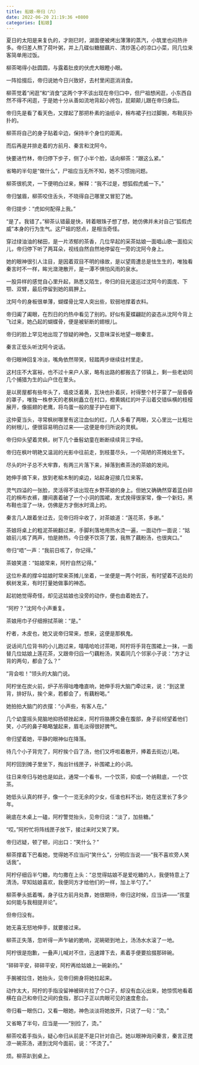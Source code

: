 ```yaml
---
title: 船娘-帝归（六）
date: 2022-06-20 21:19:36 +0800
categories: [船娘]
---
```


夏日的太阳是来复仇的，才刚巳时，湖面便被烤出薄薄的蒸汽，小筑里也闷热许多。帝归差人熬了荷叶粥，并上几碟似糖醋藕片、清炒莲心的凉口小菜，同几位来客简单用过饭。

柳茶喝得小肚圆圆，与露着肚皮的伏虎大眼瞪小眼。

一阵拾掇后，帝归说她今日兴致好，去村里闲逛消消食。

柳茶觉着“闲逛”和“消食”这两个字不该出现在帝归口中，但尸祖想闲逛，小东西自然不得不闲逛，于是她十分从善如流地背起小挎包，屁颠颠儿跟在帝归身后。

帝归先是看了看天色，又撑起了那把朴素的油纸伞，棉布裙子扫过脚腕，布鞋灰扑扑的。

柳茶将自己的身子贴着伞边，保持半个身位的距离。

而后再是并排走着的方前月、秦言和沈阿今。

快要进竹林，帝归停下步子，侧了小半个脸，话向柳茶：“跟这么紧。”

省略的半句是“做什么”，尸祖应当无所不知，她不习惯抛问题。

柳茶很机灵，一下便明白过来，解释：“我不过是，想狐假虎威一下。”

帝归皱眉，柳茶咬住舌头，不晓得自己哪里又冒犯了她。

帝归提步：“虎如何配得上我。”

“是了。我错了。”柳茶认错最是快，转着眼珠子想了想，她仿佛并未对自己“狐假虎威”本身的行为生气。这尸祖的怒点，是相当奇怪。

穿过绿油油的梯田，是一片浓郁的茶香，几位早起的采茶姑娘一面唱山歌一面掐尖儿，帝归停下听了两耳朵，视线自然自然地停留在一旁的沈阿今身上。

她的眼神很引人注目，是因着双目不明的缘故，是以望周遭总是怯生生的，唯独看秦言时不一样，眸光潋滟散开，是一潭不惧怕风雨的泉水。

一股异样的感觉自心里升起，熟悉又陌生，帝归的目光逡巡过沈阿今的面庞、下颚、双臂，最后停留到她的肩胛上。

沈阿今的身板很单薄，蝴蝶骨比常人突出些，软弱地撑着衣料。

帝归阖了阖眼，在烈日的灼热中看见了别的。好似有夏蝶翩跹的姿态从沈阿今背上飞过来，她凸起的蝴蝶骨，便是被斩断的翅根儿。

帝归的脸上罕见地出现了惊疑的神色，又意味深长地望一眼秦言。

秦言正低头听沈阿今说话。

帝归眼神回复冷淡，嘴角依然带笑，轻踏两步继续往村里走。

这村庄不大富裕，也不过十来户人家，略有出路的都搬去了邻镇上，剩一些老幼同几个捕猎为生的山户住在里头。

是以房屋都有些年头了，墙皮泛着黄，瓦块也扑着灰，衬得整个村子蒙了一层昏昏的罩子，唯独一株参天的老枫树矗立在村口，橙黄嫣红的叶子沿着交错纵横的枝桠展开，像振翅的老鹰，将鸟蛋一般的屋子护在翅下。

这仲夏当头，寻常枫树哪里有这泣血似的红，几人多看了两眼，又心里比一比粗壮的树根儿，便很容易明白过来——这便是帝归所说的灵枫。

帝归仰头望着灵枫，树下几个垂髫幼童在断断续续背三字经。

帝归在枫叶明艳又温润的光影中往前走，到枝蔓尽头，一个简陋的茶摊处坐下。

尽头的叶子总不大牢靠，有两三片落下来，掉落到煮茶汤的茶娘的发间。

她伸手摘下来，放到老榆木制的桌边，站起身迎接几位来客。

灵气四溢的一张脸，灵活得不该出现在乡野茶娘的身上。但她又确确然穿着蓝白碎花的棉布衣裤，腰间裹着破了一个小洞的围裙，发式挽得很家常，像一个新妇，黑布鞋也湿了一块，仿佛是方才倒水时滴上的。

秦言几人跟着坐过去，见帝归将伞收了，对茶娘道：“莲花茶，多谢。”

茶娘将桌上的粗泥茶碗翻过来，手脚利落地用热水烫一遍，一面动作一面说：“姑娘前儿咳了两声，怕是肺热，今日便不饮茶了罢，我熬了藕粉汤，也很爽口。”

帝归“唔”一声：“我前日咳了，你记得。”

茶娘笑道：“姑娘常来，阿柠自然记得。”

这位朴素的撑伞姑娘时常来茶摊儿坐着，一坐便是一两个时辰，有时望着不远处的枫树发呆，有时打量她做事的神态。

起初她觉得奇怪，却见这姑娘也没旁的动作，便也由着她去了。

“阿柠？”沈阿今小声重复。

茶娘用巾子仔细擦拭茶碗：“是。”

柠者，木皮也，她又说帝归常来，想来，这便是那枫鬼。

说话间几位背书的小儿跑过来，嘻嘻哈哈讨茶喝，阿柠将手背在围裙上一抹，一面替几位姑娘上莲花茶，又跟帝归舀一勺藕粉汤，笑着同几个邻家小子说：“方才让背的两句，都会了么？”

“背会啦！”领头的大脑门说。

阿柠坐在炭火前，炉子吊得咕噜噜直响，她伸手将大脑门牵过来，说：“到这里背，排好队，挨个来，若都会了，有藕粉喝。”

她拍拍大脑门的衣摆：“小声些，有客人在。”

几个幼童摇头晃脑地抑扬顿挫起来，阿柠将胳膊交叠在腹部，身子前倾望着他们笑，小巧的鼻子略略皱起来，眉毛淡得很好脾气。

帝归望着她，平静的眼神似在降落。

待几个小子背完了，阿柠挨个舀了汤，他们又呼啦着散开，捧着去街边儿喝。

阿柠回到摊子里坐下，掏出针线匣子，补围裙上的小洞。

往日来帝归与她也是如此，通常一个看书，一个饮茶，抑或一个纳鞋底，一个饮茶。

她低头认真的样子，像一个一览无余的少女，任谁也料不出，她在这里长了多少年。

碗底在木桌上一磕，阿柠警觉抬头，见帝归说：“淡了，加些糖。”

“哎。”阿柠忙将阵线匣子放下，接过来时又笑了笑。

帝归迟疑，顿了顿，问出口：“笑什么？”

柳茶撑着下巴看她，觉得她不应当问“笑什么”，分明应当说——“我不喜欢旁人笑话我”。

阿柠仔细舀半勺糖，均匀撒在上头：“总觉得姑娘不是爱吃糖的人，我便特意上了清汤，早知姑娘喜欢，我便同方才给他们的一样，加上半勺了。”

柳茶拳头抵着嘴，身子往方前月处靠，她很期待，帝归这时候，应当讲——“孩童如何能与我相提并论”。

但帝归没有。

她无喜无怒地伸手，就要接过来。

柳茶正失落，忽听得一声乍破的脆响，泥碗砸到地上，汤汤水水滚了一地。

阿柠很是抱歉，一叠声儿喊对不住，迅速蹲下去，素着手便要拾掇那碎碗。

“碎碎平安，碎碎平安，阿柠再给姑娘上一碗新的。”

手腕被拉住，她抬头，见帝归俯身将她拉起来。

动作太大，阿柠的手指没留神被碎片拉了个口子，却没有血沁出来，她惊慌地看着横在自己和帝归之间的食指，那口子正以肉眼可见的速度愈合。

帝归看一眼伤口，又看一眼她，神色淡淡将她放开，只说了一句：“烫。”

又省略了半句，应当是——“别捡了，烫。”

柳茶咬着手指头，疑心帝归从前是不是只针对自己。她以眼神询问秦言，秦言正搅凉一碗茶汤，递到沈阿今面前，说：“不烫了。”

烦。柳茶趴到桌上。

